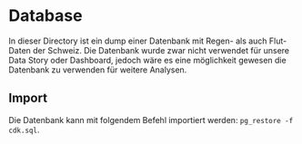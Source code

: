 # Database

In dieser Directory ist ein dump einer Datenbank mit Regen- als auch Flut-Daten der Schweiz.
Die Datenbank wurde zwar nicht verwendet für unsere Data Story oder Dashboard, jedoch wäre es eine möglichkeit gewesen die Datenbank zu verwenden für weitere Analysen.

## Import
Die Datenbank kann mit folgendem Befehl importiert werden: `pg_restore -f cdk.sql`.
